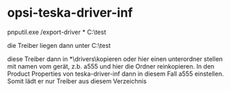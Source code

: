 # opsi-teska-driver-inf

pnputil.exe /export-driver * C:\test

die Treiber liegen dann unter C:\test


diese Treiber dann in *\drivers\kopieren oder hier einen unterordner stellen mit namen vom gerät, z.b. a555 und hier die Ordner reinkopieren. In den Product Properties von teska-driver-inf dann in diesem Fall a555 einstellen. Somit lädt er nur Treiber aus diesem Verzeichnis
